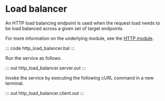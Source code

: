 # Load balancer

An HTTP load balancing endpoint is used when the request load needs to be load balanced across a given  set of target endpoints.

For more information on the underlying module,  see the [HTTP module](https://lib.ballerina.io/ballerina/http/latest/).

::: code http_load_balancer.bal :::

Run the service as follows.

::: out http_load_balancer.server.out :::

Invoke the service by executing the following cURL command in a new terminal.

::: out http_load_balancer.client.out :::
